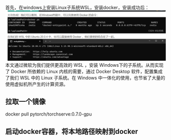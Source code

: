首先，在windows上安装Linux子系统WSL，安装docker，安装成功后：
![alt text](image.png)
本文通过微软为我们提供更高效的 WSL ，安装 Windows下的子系统。从而实现了 Docker 所依赖的 Linux 内核的需要，通过 Docker Desktop 软件，配置集成了我们 WSL 中的 Linux 子系统。在 Windows 中一体化的使用，也节省了大量的使用虚拟机所产生的计算资源。

## 拉取一个镜像
docker pull pytorch/torchserve:0.7.0-gpu

## 启动docker容器，将本地路径映射到docker


































